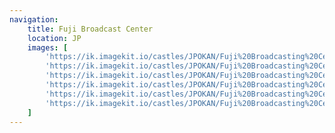 ```yaml
---
navigation:
    title: Fuji Broadcast Center
    location: JP
    images: [
        'https://ik.imagekit.io/castles/JPOKAN/Fuji%20Broadcasting%20Center/2Z7A1945.webp?updatedAt=1727455279228',
        'https://ik.imagekit.io/castles/JPOKAN/Fuji%20Broadcasting%20Center/2Z7A1595.webp?updatedAt=1727455280940',
        'https://ik.imagekit.io/castles/JPOKAN/Fuji%20Broadcasting%20Center/2Z7A1993.webp?updatedAt=1727455273682',
        'https://ik.imagekit.io/castles/JPOKAN/Fuji%20Broadcasting%20Center/2Z7A1836.webp?updatedAt=1727455278018',
        'https://ik.imagekit.io/castles/JPOKAN/Fuji%20Broadcasting%20Center/2Z7A1852.webp?updatedAt=1727455280543',
        'https://ik.imagekit.io/castles/JPOKAN/Fuji%20Broadcasting%20Center/2Z7A1868_01.webp?updatedAt=1727455281541'
    ]
---
```

#

